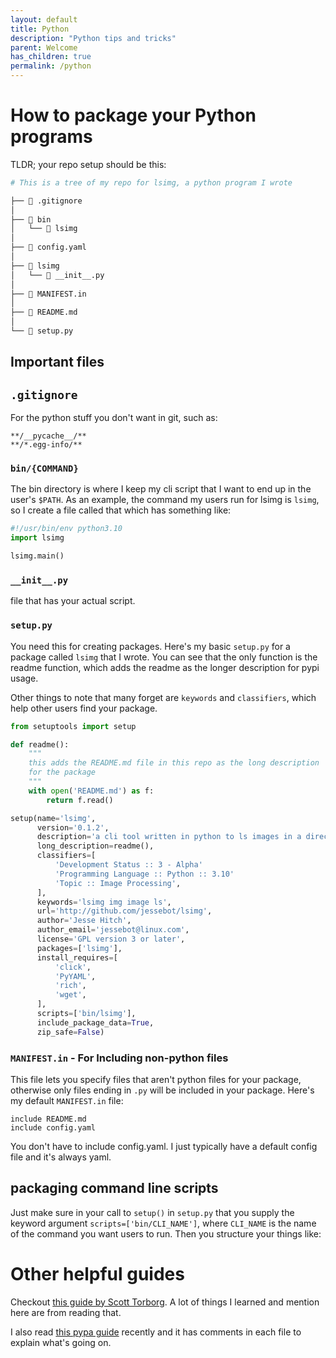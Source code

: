 ```yaml
---
layout: default
title: Python
description: "Python tips and tricks"
parent: Welcome
has_children: true
permalink: /python
---
```


# How to package your Python programs
TLDR; your repo setup should be this:

```sh
# This is a tree of my repo for lsimg, a python program I wrote

├──  .gitignore
│
├──  bin
│   └──  lsimg
│
├──  config.yaml
│
├──  lsimg
│   └──  __init__.py
│
├──  MANIFEST.in
│
├──  README.md
│
└──  setup.py
```

## Important files

## `.gitignore`
For the python stuff you don't want in git, such as:

```gitignore
**/__pycache__/**
**/*.egg-info/**
```

### `bin/{COMMAND}`
The bin directory is where I keep my cli script that I want to end up in the
user's `$PATH`. As an example, the command my users run for lsimg is `lsimg`,
so I create a file called that which has something like:

```python
#!/usr/bin/env python3.10
import lsimg

lsimg.main()
```

### `__init__.py`
file that has your actual script.

### `setup.py`

You need this for creating packages. Here's my basic `setup.py` for a package
 called `lsimg` that I wrote. You can see that the only function is the readme
 function, which adds the readme as the longer description for pypi usage.

Other things to note that many forget are `keywords` and `classifiers`, which
 help other users find your package.

```python
from setuptools import setup

def readme():
    """
    this adds the README.md file in this repo as the long description
    for the package
    """
    with open('README.md') as f:
        return f.read()

setup(name='lsimg',
      version='0.1.2',
      description='a cli tool written in python to ls images in a directory',
      long_description=readme(),
      classifiers=[
          'Development Status :: 3 - Alpha'
          'Programming Language :: Python :: 3.10'
          'Topic :: Image Processing',
      ],
      keywords='lsimg img image ls',
      url='http://github.com/jessebot/lsimg',
      author='Jesse Hitch',
      author_email='jessebot@linux.com',
      license='GPL version 3 or later',
      packages=['lsimg'],
      install_requires=[
          'click',
          'PyYAML',
          'rich',
          'wget',
      ],
      scripts=['bin/lsimg'],
      include_package_data=True,
      zip_safe=False)
```

### `MANIFEST.in` - For Including non-python files
This file lets you specify files that aren't python files for your package,
otherwise only files ending in `.py` will be included in your package. Here's
my default `MANIFEST.in` file:

```in
include README.md
include config.yaml
```

You don't have to include config.yaml. I just typically have a default config
file and it's always yaml.

## packaging command line scripts
Just make sure in your call to `setup()` in `setup.py` that you supply the
keyword argument `scripts=['bin/CLI_NAME']`, where `CLI_NAME` is the name of
the command you want users to run.
Then you structure your things like:


# Other helpful guides

Checkout [this guide by Scott Torborg](https://python-packaging.readthedocs.io/en/latest/). 
A lot of things I learned and mention here are from reading that.

I also read [this pypa guide](https://github.com/pypa/sampleproject) recently
and it has comments in each file to explain what's going on.
